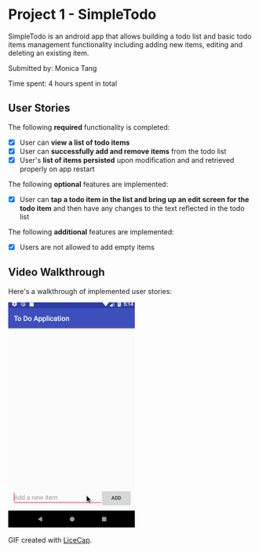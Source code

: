# Project 1 - SimpleTodo

SimpleTodo is an android app that allows building a todo list and basic todo items management functionality including adding new items, editing and deleting an existing item.

Submitted by: Monica Tang

Time spent: 4 hours spent in total

## User Stories

The following **required** functionality is completed:

* [x] User can **view a list of todo items**
* [x] User can **successfully add and remove items** from the todo list
* [x] User's **list of items persisted** upon modification and and retrieved properly on app restart

The following **optional** features are implemented:

* [x] User can **tap a todo item in the list and bring up an edit screen for the todo item** and then have any changes to the text reflected in the todo list

The following **additional** features are implemented:

* [x] Users are not allowed to add empty items

## Video Walkthrough

Here's a walkthrough of implemented user stories:

![Walkthrough](https://github.com/monicatang/ToDoApplication/blob/master/project_1_todo.gif)

GIF created with [LiceCap](http://www.cockos.com/licecap/).


